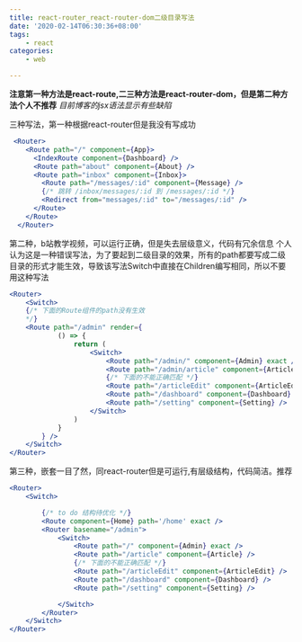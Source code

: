 ```yaml
---
title: react-router_react-router-dom二级目录写法
date: '2020-02-14T06:30:36+08:00'
tags:
    - react
categories:
    - web

---
```





**注意第一种方法是react-route,二三种方法是react-router-dom，但是第二种方法个人不推荐**
*目前博客的jsx语法显示有些缺陷*

三种写法，第一种根据react-router但是我没有写成功
```jsx
 <Router>
    <Route path="/" component={App}>
      <IndexRoute component={Dashboard} />
      <Route path="about" component={About} />
      <Route path="inbox" component={Inbox}>
        <Route path="/messages/:id" component={Message} />
        {/* 跳转 /inbox/messages/:id 到 /messages/:id */}
        <Redirect from="messages/:id" to="/messages/:id" />
      </Route>
    </Route>
  </Router>
```

第二种，b站教学视频，可以运行正确，但是失去层级意义，代码有冗余信息
个人认为这是一种错误写法，为了要起到二级目录的效果，所有的path都要写成二级目录的形式才能生效，导致该写法Switch中直接在Children编写相同，所以不要用这种写法

```jsx
<Router>
    <Switch>
    {/* 下面的Route组件的path没有生效
    */}
    <Route path="/admin" render={
            () => {
                return (
                    <Switch>
                        <Route path="/admin/" component={Admin} exact />
                        <Route path="/admin/article" component={Article} />
                        {/* 下面的不能正确匹配 */}
                        <Route path="/articleEdit" component={ArticleEdit} />
                        <Route path="/dashboard" component={Dashboard} />
                        <Route path="/setting" component={Setting} />
                    </Switch>
                )
            }
        } />
    </Switch>
</Router>
```

第三种，嵌套一目了然，同react-router但是可运行,有层级结构，代码简洁。推荐

```jsx
<Router>
    <Switch>

        {/* to do 结构待优化 */}
        <Route component={Home} path='/home' exact />
        <Router basename="/admin">
            <Switch>
                <Route path="/" component={Admin} exact />
                <Route path="/article" component={Article} />
                {/* 下面的不能正确匹配 */}
                <Route path="/articleEdit" component={ArticleEdit} />
                <Route path="/dashboard" component={Dashboard} />
                <Route path="/setting" component={Setting} />

            </Switch>
        </Router>
    </Switch>
</Router>

```

<!--more-->


